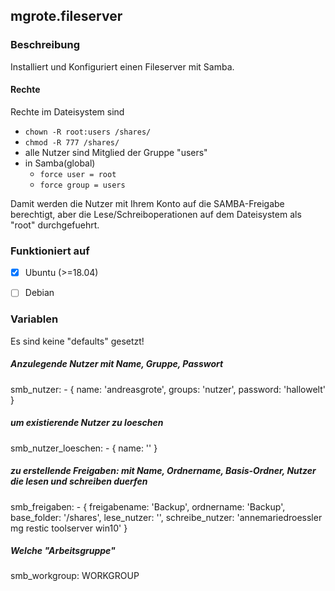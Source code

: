 ## mgrote.fileserver

### Beschreibung
Installiert und Konfiguriert einen Fileserver mit Samba.
#### Rechte
Rechte im Dateisystem sind
  - `chown -R root:users /shares/`
  - `chmod -R 777 /shares/`
  - alle Nutzer sind Mitglied der Gruppe "users"
  - in Samba(global)
    - `force user = root`
    - `force group = users`

Damit werden die Nutzer mit Ihrem Konto auf die SAMBA-Freigabe berechtigt, aber die Lese/Schreiboperationen auf dem Dateisystem als "root" durchgefuehrt.

### Funktioniert auf
- [x] Ubuntu (>=18.04)
- [ ] Debian


### Variablen
Es sind keine "defaults" gesetzt!
##### Anzulegende Nutzer mit Name, Gruppe, Passwort
  smb_nutzer:
    - { name: 'andreasgrote', groups: 'nutzer', password: 'hallowelt' }
##### um existierende Nutzer zu loeschen
  smb_nutzer_loeschen:
    - { name: '' }
##### zu erstellende Freigaben: mit Name, Ordnername, Basis-Ordner, Nutzer die lesen und schreiben duerfen
  smb_freigaben:
    - { freigabename: 'Backup', ordnername: 'Backup', base_folder: '/shares', lese_nutzer: '', schreibe_nutzer: 'annemariedroessler mg restic toolserver win10' }
##### Welche "Arbeitsgruppe"
  smb_workgroup: WORKGROUP
